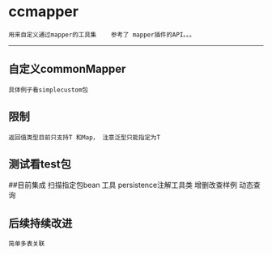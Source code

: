 # ccmapper
	用来自定义通过mapper的工具集    参考了 mapper插件的API。。。 
---
## 自定义commonMapper 
	具体例子看simplecustom包
## 限制 
	返回值类型目前只支持T 和Map， 注意泛型只能指定为T
## 测试看test包

##目前集成
	扫描指定包bean 工具
	persistence注解工具类
	增删改查样例
	动态查询

## 后续持续改进
	简单多表关联
	
    

